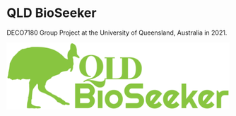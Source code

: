 # QLD BioSeeker
DECO7180 Group Project at the University of Queensland, Australia in 2021.

![logo](https://github.com/khaitran22/QLD-BioSeeker/blob/main/images/BioSeek_logo_horizontal.png)
